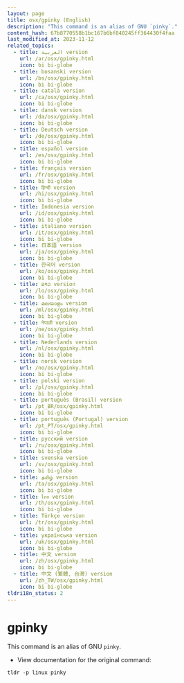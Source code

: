 ```yaml
---
layout: page
title: osx/gpinky (English)
description: "This command is an alias of GNU `pinky`."
content_hash: 67b8770558b1bc167b6bf840245ff364430f4faa
last_modified_at: 2023-11-12
related_topics:
  - title: العربية version
    url: /ar/osx/gpinky.html
    icon: bi bi-globe
  - title: bosanski version
    url: /bs/osx/gpinky.html
    icon: bi bi-globe
  - title: català version
    url: /ca/osx/gpinky.html
    icon: bi bi-globe
  - title: dansk version
    url: /da/osx/gpinky.html
    icon: bi bi-globe
  - title: Deutsch version
    url: /de/osx/gpinky.html
    icon: bi bi-globe
  - title: español version
    url: /es/osx/gpinky.html
    icon: bi bi-globe
  - title: français version
    url: /fr/osx/gpinky.html
    icon: bi bi-globe
  - title: हिन्दी version
    url: /hi/osx/gpinky.html
    icon: bi bi-globe
  - title: Indonesia version
    url: /id/osx/gpinky.html
    icon: bi bi-globe
  - title: italiano version
    url: /it/osx/gpinky.html
    icon: bi bi-globe
  - title: 日本語 version
    url: /ja/osx/gpinky.html
    icon: bi bi-globe
  - title: 한국어 version
    url: /ko/osx/gpinky.html
    icon: bi bi-globe
  - title: ລາວ version
    url: /lo/osx/gpinky.html
    icon: bi bi-globe
  - title: മലയാളം version
    url: /ml/osx/gpinky.html
    icon: bi bi-globe
  - title: नेपाली version
    url: /ne/osx/gpinky.html
    icon: bi bi-globe
  - title: Nederlands version
    url: /nl/osx/gpinky.html
    icon: bi bi-globe
  - title: norsk version
    url: /no/osx/gpinky.html
    icon: bi bi-globe
  - title: polski version
    url: /pl/osx/gpinky.html
    icon: bi bi-globe
  - title: português (Brasil) version
    url: /pt_BR/osx/gpinky.html
    icon: bi bi-globe
  - title: português (Portugal) version
    url: /pt_PT/osx/gpinky.html
    icon: bi bi-globe
  - title: русский version
    url: /ru/osx/gpinky.html
    icon: bi bi-globe
  - title: svenska version
    url: /sv/osx/gpinky.html
    icon: bi bi-globe
  - title: தமிழ் version
    url: /ta/osx/gpinky.html
    icon: bi bi-globe
  - title: ไทย version
    url: /th/osx/gpinky.html
    icon: bi bi-globe
  - title: Türkçe version
    url: /tr/osx/gpinky.html
    icon: bi bi-globe
  - title: українська version
    url: /uk/osx/gpinky.html
    icon: bi bi-globe
  - title: 中文 version
    url: /zh/osx/gpinky.html
    icon: bi bi-globe
  - title: 中文 (繁體, 台灣) version
    url: /zh_TW/osx/gpinky.html
    icon: bi bi-globe
tldri18n_status: 2
---
```

# gpinky

This command is an alias of GNU `pinky`.

- View documentation for the original command:

`tldr -p linux pinky`
